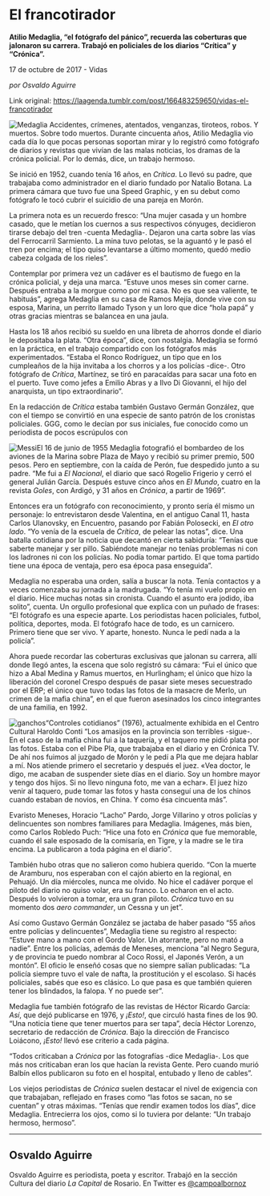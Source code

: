 # El francotirador

**Atilio Medaglia, “el fotógrafo del pánico”, recuerda las coberturas que jalonaron su carrera. Trabajó en policiales de los diarios “Crítica” y “Crónica”.**

17 de octubre de 2017 - Vidas

_por Osvaldo Aguirre_

Link original: https://laagenda.tumblr.com/post/166483259650/vidas-el-francotirador

![Medaglia](https://64.media.tumblr.com/1b480be219f4f6bb510fa4c0f85b654b/tumblr_inline_pk0l5ackDd1t6q87u_500.jpg)
Accidentes, crímenes, atentados, venganzas, tiroteos, robos. Y muertos. Sobre todo muertos. Durante cincuenta años, Atilio Medaglia vio cada día lo que pocas personas soportan mirar y lo registró como fotógrafo de diarios y revistas que vivían de las malas noticias, los dramas de la crónica policial. Por lo demás, dice, un trabajo hermoso. 

Se inició en 1952, cuando tenía 16 años, en *Crítica*. Lo llevó su padre, que trabajaba como administrador en el diario fundado por Natalio Botana. La primera cámara que tuvo fue una Speed Graphic, y en su debut como fotógrafo le tocó cubrir el suicidio de una pareja en Morón. 

La primera nota es un recuerdo fresco: “Una mujer casada y un hombre casado, que le metían los cuernos a sus respectivos cónyuges, decidieron tirarse debajo del tren -cuenta Medaglia-. Dejaron una carta sobre las vías del Ferrocarril Sarmiento. La mina tuvo pelotas, se la aguantó y le pasó el tren por encima; el tipo quiso levantarse a último momento, quedó medio cabeza colgada de los rieles”. 

Contemplar por primera vez un cadáver es el bautismo de fuego en la crónica policial, y deja una marca. “Estuve unos meses sin comer carne. Después entraba a la morgue como por mi casa. No es que sea valiente, te habituás”, agrega Medaglia en su casa de Ramos Mejía, donde vive con su esposa, Marina, un perrito llamado Tyson y un loro que dice “hola papá” y otras gracias mientras se balancea en una jaula. 

Hasta los 18 años recibió su sueldo en una libreta de ahorros donde el diario le depositaba la plata. “Otra época”, dice, con nostalgia. Medaglia se formó en la práctica, en el trabajo compartido con los fotógrafos más experimentados. “Estaba el Ronco Rodríguez, un tipo que en los cumpleaños de la hija invitaba a los chorros y a los policías -dice-. Otro fotógrafo de *Crítica*, Martínez, se tiró en paracaídas para sacar una foto en el puerto. Tuve como jefes a Emilio Abras y a Ilvo Di Giovanni, el hijo del anarquista, un tipo extraordinario”. 

En la redacción de *Crítica* estaba también Gustavo Germán González, que con el tiempo se convirtió en una especie de santo patrón de los cronistas policiales. GGG, como le decían por sus iniciales, fue conocido como un periodista de pocos escrúpulos con 

![Messi](https://64.media.tumblr.com/02c756b21e031a3343d825eeb370a123/tumblr_inline_pk0l5buogf1t6q87u_100.jpg)El 16 de junio de 1955 Medaglia fotografió el bombardeo de los aviones de la Marina sobre Plaza de Mayo y recibió su primer premio, 500 pesos. Pero en septiembre, con la caída de Perón, fue despedido junto a su padre. “Me fui a *El Nacional*, el diario que sacó Rogelio Frigerio y cerró el general Julián García. Después estuve cinco años en *El Mundo*, cuatro en la revista *Goles*, con Ardigó, y 31 años en *Crónica*, a partir de 1969”. 

Entonces era un fotógrafo con reconocimiento, y pronto sería él mismo un personaje: lo entrevistaron desde Valentina, en el antiguo Canal 11, hasta Carlos Ulanovsky, en Encuentro, pasando por Fabián Polosecki, en *El otro lado*. “Yo venía de la escuela de *Crítica*, de pelear las notas”, dice. Una batalla cotidiana por la noticia que decantó en cierta sabiduría: “Tenías que saberte manejar y ser pillo. Sabiéndote manejar no tenías problemas ni con los ladrones ni con los policías. No podía tomar partido. El que toma partido tiene una época de ventaja, pero esa época pasa enseguida”. 

Medaglia no esperaba una orden, salía a buscar la nota. Tenía contactos y a veces comenzaba su jornada a la madrugada. “Yo tenía mi vuelo propio en el diario. Hice muchas notas sin cronista. Cuando el asunto era jodido, iba solito”, cuenta. Un orgullo profesional que explica con un puñado de frases: “El fotógrafo es una especie aparte. Los periodistas hacen policiales, futbol, política, deportes, moda. El fotógrafo hace de todo, es un carnicero. Primero tiene que ser vivo. Y aparte, honesto. Nunca le pedí nada a la policía”. 

Ahora puede recordar las coberturas exclusivas que jalonan su carrera, allí donde llegó antes, la escena que solo registró su cámara: “Fui el único que hizo a Abal Medina y Ramus muertos, en Hurlingham; el único que hizo la liberación del coronel Crespo después de pasar siete meses secuestrado por el ERP; el único que tuvo todas las fotos de la masacre de Merlo, un crimen de la mafia china”, en el que fueron asesinados los cinco integrantes de una familia, en 1992. 

![ganchos](https://64.media.tumblr.com/1b480be219f4f6bb510fa4c0f85b654b/tumblr_inline_pk0l5ackDd1t6q87u_500.jpg)“Controles cotidianos” (1976), actualmente exhibida en el Centro Cultural Haroldo Conti “Los amasijos en la provincia son terribles -sigue-. En el caso de la mafia china fui a la taquería, y el taquero me pidió plata por las fotos. Estaba con el Pibe Pla, que trabajaba en el diario y en Crónica TV. De ahí nos fuimos al juzgado de Morón y le pedí a Pla que me dejara hablar a mí. Nos atiende primero el secretario y después el juez. «Vea doctor, le digo, me acaban de suspender siete días en el diario. Soy un hombre mayor y tengo dos hijos. Si no llevo ninguna foto, me van a echar». El juez hizo venir al taquero, pude tomar las fotos y hasta conseguí una de los chinos cuando estaban de novios, en China. Y como ésa cincuenta más”. 

Evaristo Meneses, Horacio “Lacho” Pardo, Jorge Villarino y otros policías y delincuentes son nombres familiares para Medaglia. Imágenes, más bien, como Carlos Robledo Puch: “Hice una foto en *Crónica* que fue memorable, cuando él sale esposado de la comisaría, en Tigre, y la madre se le tira encima. La publicaron a toda página en el diario”. 

También hubo otras que no salieron como hubiera querido. “Con la muerte de Aramburu, nos esperaban con el cajón abierto en la regional, en Pehuajó. Un día miércoles, nunca me olvido. No hice el cadáver porque el piloto del diario no quiso volar, era su franco. Lo echaron en el acto. Después lo volvieron a tomar, era un gran piloto. *Crónica* tuvo en su momento dos *aero commander*, un Cessna y un jet”. 

Así como Gustavo Germán González se jactaba de haber pasado “55 años entre policías y delincuentes”, Medaglia tiene su registro al respecto: “Estuve mano a mano con el Gordo Valor. Un atorrante, pero no mató a nadie”. Entre los policías, además de Meneses, menciona “al Negro Segura, y de provincia te puedo nombrar al Coco Rossi, el Japonés Verón, a un montón”. El oficio le enseñó cosas que no siempre salían publicadas: “La policía siempre tuvo el vale de nafta, la prostitución y el escolaso. Si hacés policiales, sabés que eso es clásico. Lo que pasa es que también quieren tener los blindados, la falopa. Y no puede ser”. 

Medaglia fue también fotógrafo de las revistas de Héctor Ricardo García: *Así*, que dejó publicarse en 1976, y *¡Esto!*, que circuló hasta fines de los 90. “Una noticia tiene que tener muertos para ser tapa”, decía Héctor Lorenzo, secretario de redacción de *Crónica*. Bajo la dirección de Francisco Loiácono, *¡Esto!* llevó ese criterio a cada página. 

 “Todos criticaban a *Crónica* por las fotografías -dice Medaglia-. Los que más nos criticaban eran los que hacían la revista Gente. Pero cuando murió Balbín ellos publicaron su foto en el hospital, entubado y lleno de cables”. 


Los viejos periodistas de *Crónica* suelen destacar el nivel de exigencia con que trabajaban, reflejado en frases como “las fotos se sacan, no se cuentan” y otras máximas. “Tenías que rendir examen todos los días”, dice Medaglia. Entrecierra los ojos, como si lo tuviera por delante: “Un trabajo hermoso, hermoso”. 

  




---

Osvaldo Aguirre
---------------

 Osvaldo Aguirre es periodista, poeta y escritor. Trabajó en la sección Cultura del diario *La Capital* de Rosario. En Twitter es [@campoalbornoz](https://twitter.com/campoalbornoz) 

